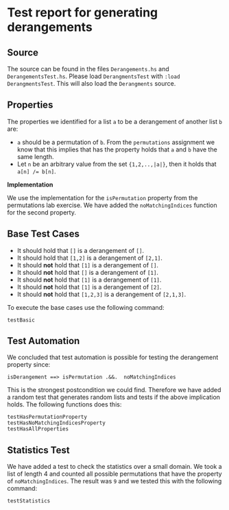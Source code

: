 # Test report for generating derangements

## Source

The source can be found in the files `Derangements.hs` and `DerangementsTest.hs`. Please load `DerangmentsTest` with `:load DerangmentsTest`. This will also load the `Derangments` source.

## Properties

The properties we identified for a list `a` to be a derangement of another list `b` are:

- `a` should be a permutation of `b`. From the `permutations` assignment we know that this implies that has the property holds that `a` and `b` have the same length.
- Let `n` be an arbitrary value from the set `{1,2,..,|a|}`, then it holds that `a[n] /= b[n]`.

**Implementation**

We use the implementation for the `isPermutation` property from the permutations lab exercise. We have added the `noMatchingIndices` function for the second property.

## Base Test Cases

- It should hold that `[]` is a derangement of  `[]`.
- It should hold that `[1,2]` is a derangement of `[2,1]`.
- It should **not** hold that `[1]` is a derangement of `[]`.
- It should **not** hold that `[]` is a derangement of `[1]`.
- It should **not** hold that `[1]` is a derangement of `[1]`.
- It should **not** hold that `[1]` is a derangement of `[2]`.
- It should **not** hold that `[1,2,3]` is a derangement of `[2,1,3]`.

To execute the base cases use the following command:

```
testBasic
```

## Test Automation

We concluded that test automation is possible for testing the derangement property since:

```
isDerangement ==> isPermutation .&&.  noMatchingIndices
```

This is the strongest postcondition we could find. Therefore we have added a random test that generates random lists and tests if the above implication holds. The following functions does this:

```
testHasPermutationProperty
testHasNoMatchingIndicesProperty
testHasAllProperties
```

## Statistics Test

We have added a test to check the statistics over a small domain. We took a list of length 4 and counted all possible permutations that have the property of `noMatchingIndices`. The result was `9` and we tested this with the following command:

```
testStatistics
```
